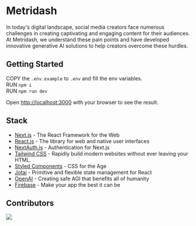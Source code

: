 # Metridash

In today's digital landscape, social media creators face numerous challenges in creating captivating and engaging content for their audiences. At Metridash, we understand these pain points and have developed innovative generative AI solutions to help creators overcome these hurdles.

## Getting Started

COPY the `.env.example` to `.env` and fill the env variables.
<br />
RUN `npm i`
<br />
RUN `npm run dev`

Open [http://localhost:3000](http://localhost:3000) with your browser to see the result.

## Stack

- [Next.js](https://nextjs.org/) - The React Framework for the Web
- [React.js](https://react.dev/) - The library for web and native user interfaces
- [NextAuth.js](https://next-auth.js.org/) - Authentication for Next.js
- [Tailwind CSS](https://tailwindcss.com/) - Rapidly build modern websites without ever leaving your HTML.
- [Styled Components](https://styled-components.com/) - CSS for the <Component> Age
- [Jotai](https://jotai.org/) - Primitive and flexible state management for React
- [OpenAI](https://openai.com/) -
  Creating safe AGI that benefits all of humanity
- [Firebase](https://firebase.google.com/) - Make your app the best it can be

## Contributors

<a href="https://github.com/MetridashCore/Batman/graphs/contributors">
  <img src="https://contrib.rocks/image?repo=MetridashCore/Batman" />   
</a>
